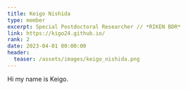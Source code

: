 ```yaml
---
title: Keigo Nishida
type: member
excerpt: Special Postdoctoral Researcher // *RIKEN BDR*
link: https://kigo24.github.io/
rank: 2
date: 2023-04-01 00:00:00
header:
  teaser: /assets/images/keigo_nishida.png
---
```


Hi my name is Keigo.

